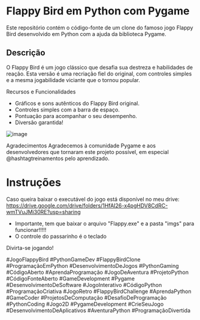 # Flappy Bird em Python com Pygame

Este repositório contém o código-fonte de um clone do famoso jogo Flappy Bird desenvolvido em Python com a ajuda da biblioteca Pygame.

## Descrição

O Flappy Bird é um jogo clássico que desafia sua destreza e habilidades de reação. Esta versão é uma recriação fiel do original, com controles simples e a mesma jogabilidade viciante que o tornou popular.

Recursos e Funcionalidades

- Gráficos e sons autênticos do Flappy Bird original.
- Controles simples com a barra de espaço.
- Pontuação para acompanhar o seu desempenho.
- Diversão garantida!

![image](https://github.com/GleisonAmorim/JogoFlappyBird/assets/54336609/9ba6adac-a36a-4d9a-9df9-0072f058a03f)

Agradecimentos
Agradecemos à comunidade Pygame e aos desenvolvedores que tornaram este projeto possível, em especial @hashtagtreinamentos pelo aprendizado.

# Instruções
Caso queira baixar o executável do jogo está disponível no meu drive: https://drive.google.com/drive/folders/1HfAI26-x4pgHDV8CdRC-wmTVuJMi30RE?usp=sharing
 - Importante, tem que baixar o arquivo "Flappy.exe" e a pasta "imgs" para funcionar!!!!!
 - O controle do passarinho é o teclado
   
Divirta-se jogando!


#JogoFlappyBird #PythonGameDev #FlappyBirdClone #ProgramaçãoEmPython #DesenvolvimentoDeJogos #PythonGaming #CódigoAberto #AprendaProgramação #JogoDeAventura #ProjetoPython #CódigoFonteAberto #GameDevelopment #Pygame #DesenvolvimentoDeSoftware #JogoInterativo #CódigoPython #ProgramaçãoCriativa #JogoRetro #FlappyBirdChallenge #AprendaPython #GameCoder #ProjetosDeComputação #DesafioDeProgramação #PythonCoding #Jogo2D #PygameDevelopment #CrieSeuJogo #DesenvolvimentoDeAplicativos #AventuraPython #ProgramaçãoDivertida
